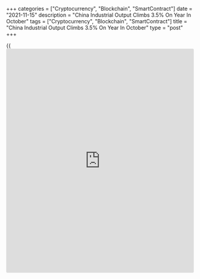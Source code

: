 +++
categories = ["Cryptocurrency", "Blockchain", "SmartContract"]
date = "2021-11-15"
description = "China Industrial Output Climbs 3.5% On Year In October"
tags = ["Cryptocurrency", "Blockchain", "SmartContract"]
title = "China Industrial Output Climbs 3.5% On Year In October"
type = "post"
+++

{{<iframe id="large-banner" src="https://www.bounty.group/#slide=14.0" width="100%" height="600" scrolling="no" style="border: 0px solid rgb(216, 221, 230); border-radius: 3px;">}}

Industrial production in China was up 3.5 percent on year in October,
the National Bureau of Statistics said on Monday - exceeding estimates
for 3.0 percent and up from 3.1 percent in September.

The bureau also said that retail sales jumped an annual 4.9 percent -
again beating expectations for 3.5 percent and up from 4.4 percent in
the previous month.

Fixed asset investment increased 6.1 percent on year, missing forecasts
for 6.2 percent and slowing from 7.3 percent a month earlier.

The jobless rate came in at 4.9 percent last month, in line with
expectations and unchanged from September.

The house price index was up 3.4 percent on year, slowing from 3.8
percent in the previous month.

For comments and feedback [contact](https://www.playgroundfx.com/contact/): editorial@rtt[news](https://www.letsplayfx.com/blog/forex-news-website/).com

[Economic News][1]

 **What parts of the world are seeing the best (and worst) economic
performances lately? Click[here][2] to check out our [Econ Scorecard][2]
and find out! See up-to-the-moment [ranking](https://www.playgroundfx.com/blog/crypto-exchange-ranking/)s for the best and worst
performers in [GDP][3], [unemployment rate][4], [inflation][5] and much
more.**

   1. www.rtt[news](https://www.letsplayfx.com/blog/forex-news-website/).com/Content/EconomicNews.aspx
   2. www.rtt[news](https://www.letsplayfx.com/blog/forex-news-website/).com/economic-scorecard/world-rank/PPI/highest-performance.aspx
   3. www.rtt[news](https://www.letsplayfx.com/blog/forex-news-website/).com/economic-scorecard/world-rank/GDP/highest-performance.aspx
   4. www.rtt[news](https://www.letsplayfx.com/blog/forex-news-website/).com/economic-scorecard/world-rank/unemployment-rate/lowest-performance.aspx
   5. www.rtt[news](https://www.letsplayfx.com/blog/forex-news-website/).com/economic-scorecard/world-rank/CPI/highest-performance.aspx